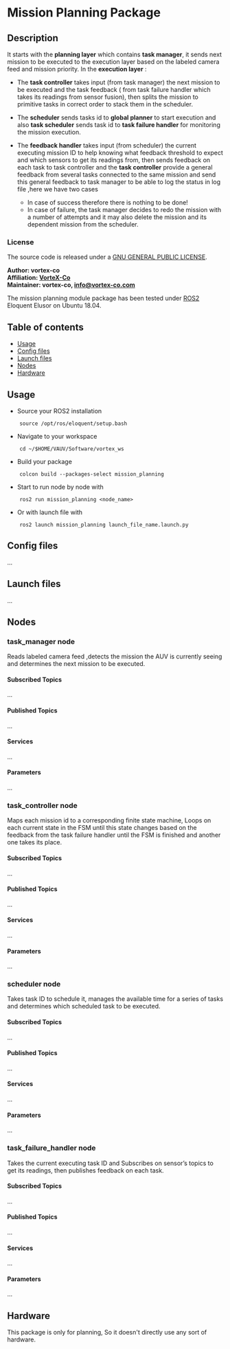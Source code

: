 # Mission Planning Package

## Description

It starts with the **planning layer** which contains **task manager**, it sends next mission to be executed to the execution layer based on the labeled camera feed and mission priority.
In the **execution layer** :
* The **task controller** takes input (from task manager) the next mission to be executed and the task feedback ( from task failure handler which takes its readings from sensor fusion), then splits the mission to primitive tasks in correct order to stack them in the scheduler.

* The **scheduler**  sends tasks id to **global planner** to start execution and also **task scheduler** sends task id to **task failure handler** for monitoring the mission execution.

* The **feedback handler**  takes input (from scheduler) the current executing mission ID to help knowing what feedback threshold to expect and which sensors to get its readings from, then sends feedback on each task to task controller and the **task controller** provide a general feedback from several tasks connected to the same mission and send this general feedback to task manager to be able to log the status in log file ,here we have two cases 
    * In case of success therefore there is nothing to be done!	 
    * In case of failure, the task manager decides to redo the mission with a number of attempts and it may also delete the mission and its dependent mission from the scheduler.


### License

The source code is released under a [GNU GENERAL PUBLIC LICENSE](https://github.com/fatma-mohamed-98/VAUV/blob/master/LICENSE).

**Author: vortex-co<br />
Affiliation: [VorteX-Co](https://vortex-co.com/home)<br />
Maintainer: vortex-co, info@vortex-co.com**

The mission planning module package has been tested under [ROS2](https://index.ros.org/doc/ros2/) Eloquent Elusor on Ubuntu 18.04.

## Table of contents
* [Usage](#Usage)
* [Config files](#Config-files)
* [Launch files](#Launch-files)
* [Nodes](#Nodes)
* [Hardware](#hardware)


## Usage

- Source your ROS2 installation
~~~
	source /opt/ros/eloquent/setup.bash
~~~
- Navigate to your workspace
~~~
	cd ~/$HOME/VAUV/Software/vortex_ws
~~~
- Build your package 
~~~
	colcon build --packages-select mission_planning
~~~
- Start to run node by node with
~~~
	ros2 run mission_planning <node_name>
~~~
- Or with launch file with
~~~
	ros2 launch mission_planning launch_file_name.launch.py
~~~

## Config files

...

## Launch files

...

## Nodes

### task_manager node

Reads labeled camera feed ,detects the mission the AUV is currently seeing and determines the next mission to be executed.

#### Subscribed Topics

...

#### Published Topics

...

#### Services

...

#### Parameters

...

### task_controller node

Maps each mission id to a corresponding finite state machine, Loops on each current state in the FSM until this state changes based on the feedback from the task failure handler until the FSM is finished and another one takes its place.

#### Subscribed Topics

...

#### Published Topics

...

#### Services

...

#### Parameters

...

### scheduler node

Takes task ID to schedule it, manages the available time for a series of tasks and determines which scheduled task to be executed.


#### Subscribed Topics

...

#### Published Topics

...

#### Services

...

#### Parameters

...

### task_failure_handler node

Takes the current executing task ID and Subscribes on sensor’s topics to get its readings, then publishes feedback on each task.

#### Subscribed Topics	

...

#### Published Topics
	
...

#### Services

...

#### Parameters

...

## Hardware

This package is only for planning, So it doesn't directly use any sort of hardware.